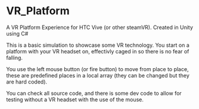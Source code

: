 # VR_Platform
A VR Platform Experience for HTC Vive (or other steamVR). Created in Unity using C#

This is a basic simulation to showcase some VR technology. You start on a platform with your VR headset on, effectivly caged in so there is no fear of falling. 

You use the left mouse button (or fire button) to move from place to place, these are predefined places in a local array (they can be changed but they are hard coded).

You can check all source code, and there is some dev code to allow for testing without a VR headset with the use of the mouse.
